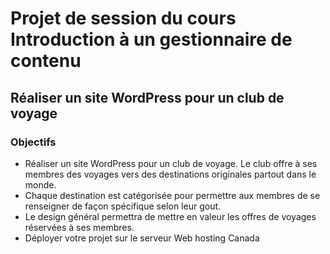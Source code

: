 # Projet de session du cours Introduction à un gestionnaire de contenu
## Réaliser un site WordPress pour un club de voyage

### Objectifs
- Réaliser un site WordPress pour un club de voyage. Le club offre à ses membres des voyages vers des destinations originales partout dans le monde.
- Chaque destination est catégorisée pour permettre aux membres de se renseigner de façon spécifique selon leur gout.
- Le design général permettra de mettre en valeur les offres de voyages réservées à ses membres.
- Déployer votre projet sur le serveur Web hosting Canada
